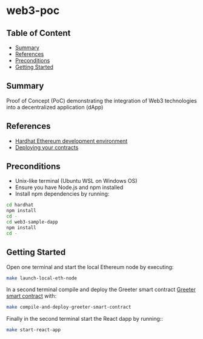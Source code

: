 # web3-poc

## Table of Content

- [Summary](#summary)
- [References](#references)
- [Preconditions](#preconditions)
- [Getting Started](#getting-started)

## Summary

Proof of Concept (PoC) demonstrating the integration of Web3 technologies into a decentralized application (dApp)

## References

- [Hardhat Ethereum development environment](https://github.com/NomicFoundation/hardhat)
- [Deploying your contracts](https://hardhat.org/hardhat-runner/docs/guides/deploying)

## Preconditions

- Unix-like terminal (Ubuntu WSL on Windows OS)
- Ensure you have Node.js and npm installed
- Install npm dependencies by running:

```sh
cd hardhat
npm install
cd -
cd web3-sample-dapp
npm install
cd -
```

## Getting Started

Open one terminal and start the local Ethereum node by executing:

```sh
make launch-local-eth-node
```

In a second terminal compile and deploy the Greeter smart contract [Greeter smart contract](./hardhat/contracts/Greeter.sol) with:

```sh
make compile-and-deploy-greeter-smart-contract
```

Finally in the second terminal start the React dapp by running:: 

```sh
make start-react-app
```